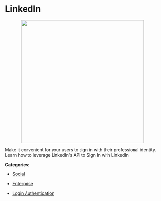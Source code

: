 # LinkedIn
<p align="center">
    <img width="400" src="https://raw.githubusercontent.com/apis-list/apis-list/apis/linkedin/logo_256x256.png" />
</p>

Make it convenient for your users to sign in with their professional identity.  Learn how to leverage LinkedIn's API to Sign In with LinkedIn



**Categories**:

- [Social](https://github.com/apis-list/apis-list#social)

- [Enterprise](https://github.com/apis-list/apis-list#enterprise)

- [Login Authentication](https://github.com/apis-list/apis-list#login-authentication)



